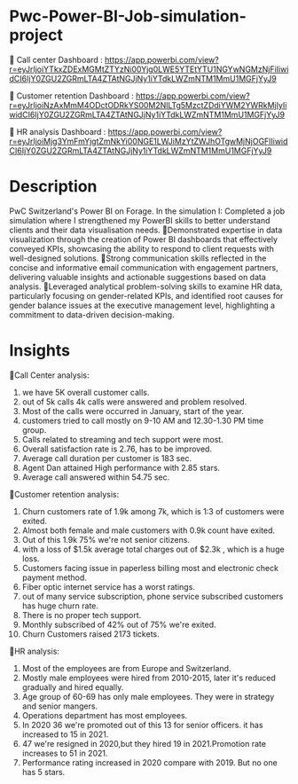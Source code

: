 # Pwc-Power-BI-Job-simulation-project

🔗 Call center Dashboard  : https://app.powerbi.com/view?r=eyJrIjoiYTkxZDExMGMtZTYzNi00Yjg0LWE5YTEtYTU1NGYwNGMzNjFiIiwidCI6IjY0ZGU2ZGRmLTA4ZTAtNGJjNy1iYTdkLWZmNTM1MmU1MGFjYyJ9

🔗 Customer retention Dashboard : https://app.powerbi.com/view?r=eyJrIjoiNzAxMmM4ODctODRkYS00M2NlLTg5MzctZDdiYWM2YWRkMjIyIiwidCI6IjY0ZGU2ZGRmLTA4ZTAtNGJjNy1iYTdkLWZmNTM1MmU1MGFjYyJ9

🔗 HR analysis Dashboard : https://app.powerbi.com/view?r=eyJrIjoiMjg3YmFmYjgtZmNkYi00NGE1LWJiMzYtZWJhOTgwMjNjOGFlIiwidCI6IjY0ZGU2ZGRmLTA4ZTAtNGJjNy1iYTdkLWZmNTM1MmU1MGFjYyJ9

# Description

PwC Switzerland's Power BI on Forage. In the simulation I:
Completed a job simulation where I strengthened my PowerBI skills to better understand clients and their data visualisation needs.
📍Demonstrated expertise in data visualization through the creation of Power BI dashboards that effectively conveyed KPIs, showcasing the ability to respond to client requests with well-designed solutions.
📍Strong communication skills reflected in the concise and informative email communication with engagement partners, delivering valuable insights and actionable suggestions based on data analysis.
📍Leveraged analytical problem-solving skills to examine HR data, particularly focusing on gender-related KPIs, and identified root causes for gender balance issues at the executive management level, highlighting a commitment to data-driven decision-making.

# Insights

📍Call Center analysis:
   1. we have 5K overall customer calls.
   2. out of 5k calls 4k calls were answered and problem resolved.
   3. Most of the calls were occurred in January, start of the year.
   4. customers tried to call mostly on 9-10 AM and 12.30-1.30 PM time group.
   5. Calls related to streaming and tech support were most.
   6. Overall satisfaction rate is 2.76, has to be improved. 
   7. Average call duration per customer is 183 sec.
   8. Agent Dan attained High performance with 2.85 stars.
   9. Average call answered within 54.75 sec.

 📍Customer retention analysis:
   1. Churn customers rate of 1.9k among 7k, which is 1:3 of customers were exited.
   2. Almost both female and male customers with 0.9k count have exited.
   3. Out of this 1.9k 75% we're not senior citizens.
   4. with a loss of $1.5k average total charges out of $2.3k , which is a huge loss.
   5. Customers facing issue in paperless billing most and electronic check payment method.
   6. Fiber optic internet service has a worst ratings.
   7. out of many service subscription, phone service subscribed customers has huge churn rate.
   8. There is no proper tech support. 
   9. Monthly subscribed of 42% out of 75% we're exited.
   10. Churn Customers raised 2173 tickets.

 📍HR analysis:
   1. Most of the employees are from Europe and Switzerland.
   2. Mostly male employees were hired from 2010-2015, later it's reduced gradually and hired equally.
   3. Age group of 60-69 has only male employees. They were in strategy and senior mangers. 
   4. Operations department has most employees.
   5. In 2020 36 we're promoted out of this 13 for senior officers. it has increased to 15 in 2021.
   6. 47 we're resigned in 2020,but they hired 19 in 2021.Promotion rate increases to 51 in 2021.
   7. Performance rating increased in 2020 compare with 2019. But no one has 5 stars. 
